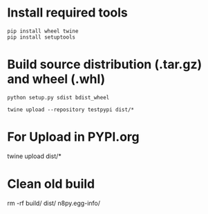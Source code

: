 # Install required tools

```
pip install wheel twine
pip install setuptools
```

# Build source distribution (.tar.gz) and wheel (.whl)
```
python setup.py sdist bdist_wheel
```
```
twine upload --repository testpypi dist/*
```

# For Upload in PYPI.org
twine upload dist/* 

# Clean old build
rm -rf build/ dist/ n8py.egg-info/

